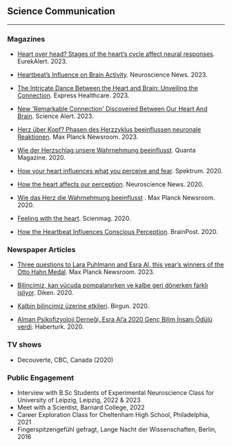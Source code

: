 [](#science-communication)
## **Science Communication**
***

### Magazines

- [Heart over head? Stages of the heart’s cycle affect neural responses][13]. EurekAlert. 2023.

- [Heartbeat’s Influence on Brain Activity][12]. Neuroscience News. 2023.

- [The Intricate Dance Between the Heart and Brain: Unveiling the Connection][15]. Express Healthcare. 2023.

- [New 'Remarkable Connection' Discovered Between Our Heart And Brain][1]. Science Alert. 2023.

- [Herz über Kopf? Phasen des Herzzyklus beeinflussen neuronale Reaktionen][2]. Max Planck Newsroom. 2023.

- [Wie der Herzschlag unsere Wahrnehmung beeinflusst][3]. Quanta Magazine. 2020.

- [How your heart influences what you perceive and fear][4]. Spektrum. 2020.

- [How the heart affects our perception][5]. Neuroscience News. 2020.

- [Wie das Herz die Wahrnehmung beeinflusst][6] . Max Planck Newsroom. 2020.

- [Feeling with the heart][7].	Scienmag. 2020.

- [How the Heartbeat Influences Conscious Perception][8].	BrainPost. 2020.


### Newspaper Articles

- [Three questions to Lara Puhlmann and Esra Al, this year’s winners of the Otto Hahn Medal][14]. Max Planck Newsroom. 2023.

- [Bilincimiz, kan vücuda pompalanırken ve kalbe geri dönerken farklı işliyor][9]. Diken. 2020.

- [Kalbin bilincimiz üzerine etkileri][10].	Birgun. 2020.

- [Alman Psikofizyoloji Derneği, Esra Al’a 2020 Genç Bilim İnsanı Ödülü verdi][11].	Haberturk. 2020.

### TV shows

- Decouverte, CBC, Canada (2020)

### Public Engagement

- Interview with B.Sc Students of Experimental Neuroscience Class for University of Leipzig, Leipzig, 2022 & 2023
- Meet with a Scientist, Barnard College, 2022
- Career Exploration Class for Cheltenham High School, Philadelphia, 2021
- Fingerspitzengefühl gefragt, Lange Nacht der Wissenschaften, Berlin, 2016

[1]: https://www.sciencealert.com/new-remarkable-connection-discovered-between-our-heart-and-brain 
[2]: https://www.cbs.mpg.de/2198364/20231129
[3]: https://www.quantamagazine.org/how-your-heart-influences-what-you-perceive-and-fear-20200706/  
[4]: https://www.spektrum.de/news/wie-der-herzschlag-unsere-wahrnehmung-beeinflusst/1728194
[5]: https://neurosciencenews.com/perception-heart-16267/
[6]: https://www.mpg.de/wie-das-herz-die-wahrnehmung-beeinflusst
[7]: https://scienmag.com/feeling-with-the-heart/
[8]: https://www.brainpost.co/weekly-brainpost/2020/5/19/how-the-heartbeat-influences-conscious-perception
[9]: https://www.diken.com.tr/bilincimiz-kan-vucuda-pompalanirken-ve-kalbe-geri-donerken-farkli-isliyor/
[10]: https://www.birgun.net/haber/kalbin-bilincimiz-uzerine-etkileri-302784
[11]: https://www.haberturk.com/alman-psikofizyoloji-dernegi-esra-ala-2020-genc-bilim-insani-odulu-verdi-2928491
[12]: https://neurosciencenews.com/heartbeat-brain-activity-25282/
[13]: https://www.eurekalert.org/news-releases/1008806
[14]: https://www.cbs.mpg.de/2149474/20230621
[15]: https://www.expresshealthcaremgmt.com/news2/new-remarkable-connection-discovered-between-our-heart-and-brain/391870/#gsc.tab=0